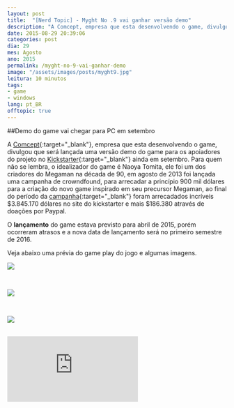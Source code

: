 ```yaml
---
layout: post
title:  "[Nerd Topic] - Myght No .9 vai ganhar versão demo"
description: "A Comcept, empresa que esta desenvolvendo o game, divulgou que será lançada uma versão demo do game para os apoiadores do projeto no Kickstart ainda em setembro. Para quem não se lembra, o idealizador do game é Naoya Tomita, ele foi um dos criadores do Megaman na década de 90, em agosto de 2013 foi lançada uma campanha de crowndfound, para arrecadar a princípio 900 mil dólares para a criação do novo game inspirado em seu precursor Megaman"
date: 2015-08-29 20:39:06
categories: post 
dia: 29
mes: Agosto
ano: 2015
permalink: /myght-no-9-vai-ganhar-demo
image: "/assets/images/posts/myght9.jpg"
leitura: 10 minutos
tags:
- game
- windows
lang: pt_BR
offtopic: true
---
```


##Demo do game vai chegar para PC em setembro

A [Comcept](http://comcept.co.jp/en/){:target="_blank"}, empresa que esta desenvolvendo o game, divulgou que será lançada uma versão demo do game para
os apoiadores do projeto no [Kickstarter](https://www.kickstarter.com){:target="_blank"} ainda em setembro. Para quem não se lembra, o idealizador do game é
Naoya Tomita, ele foi um dos criadores do Megaman na década de 90, em agosto de 2013 foi lançada uma campanha de crowndfound, para 
arrecadar a princípio 900 mil dólares para a criação do novo game inspirado em seu precursor Megaman, ao final do período da 
[campanha](https://www.kickstarter.com/projects/mightyno9/mighty-no-9/description){:target="_blank"} foram arrecadados incríveis $3.845.170 dólares no site
do kickstarter e mais $186.380 através de doações por Paypal.

O **lançamento** do game estava previsto para abril de 2015, porém ocorreram atrasos e a nova data de lançamento será no primeiro
semestre de 2016.

Veja abaixo uma prévia do game play do jogo e algumas imagens.

<p class="thumbnaill-post-100">
	<img src="{{ site.url }}/assets/images/posts/myght9-1.jpg"/>
</p> 

<br/>

<p class="thumbnaill-post-100">
		<img src="{{ site.url }}/assets/images/posts/myght9-2.jpg"/>
</p> 

<br/>

<p class="thumbnaill-post-100">
	<img src="{{ site.url }}/assets/images/posts/myght9-3.jpg"/>
</p> 

<br/>

<div class='embed-container-youtube'>
<iframe src="https://www.youtube.com/embed/aw6dWGEqt54" frameborder="0" allowfullscreen></iframe>
</div>